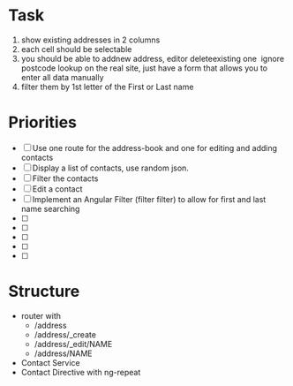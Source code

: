 
# Task

1. show existing addresses in 2 columns
2. each cell should be selectable
3. you should be able to a​dd​new address, e​dit​or d​elete​existing one ­ ignore postcode lookup on
the real site, just have a form that allows you to enter all data manually
4. filter them by 1st letter of the First or Last name

# Priorities

- [ ] Use one route for the address-book and one for editing and adding contacts
- [ ] Display a list of contacts, use random json.
- [ ] Filter the contacts
- [ ] Edit a contact
- [ ] Implement an Angular Filter (filter filter) to allow for first and last name searching
- [ ]
- [ ]
- [ ]
- [ ]
- [ ]

# Structure

- router with 
    -  /address
    -  /address/_create
    -  /address/_edit/NAME
    -  /address/NAME
- Contact Service
- Contact Directive with ng-repeat